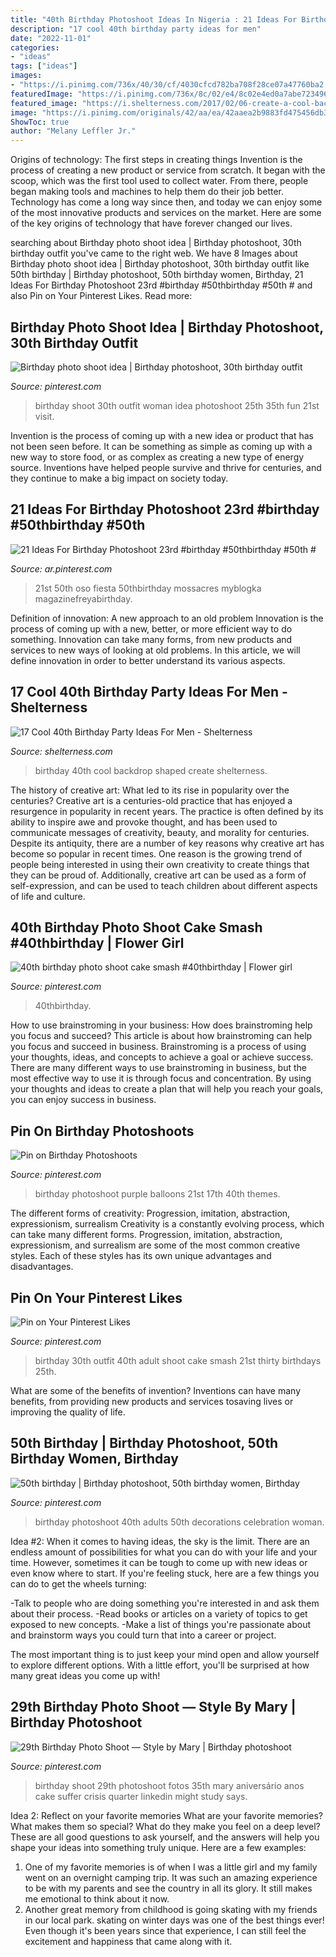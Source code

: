 ```yaml
---
title: "40th Birthday Photoshoot Ideas In Nigeria : 21 Ideas For Birthday Photoshoot 23rd #birthday #50thbirthday #50th #"
description: "17 cool 40th birthday party ideas for men"
date: "2022-11-01"
categories:
- "ideas"
tags: ["ideas"]
images:
- "https://i.pinimg.com/736x/40/30/cf/4030cfcd782ba708f28ce07a47760ba2.jpg"
featuredImage: "https://i.pinimg.com/736x/8c/02/e4/8c02e4ed0a7abe72349615a3d1ed09bf.jpg"
featured_image: "https://i.shelterness.com/2017/02/06-create-a-cool-backdrop-of-black-and-white-photos-shaped-as-40.jpg"
image: "https://i.pinimg.com/originals/42/aa/ea/42aaea2b9883fd475456db31fcf2fbee.jpg"
ShowToc: true
author: "Melany Leffler Jr."
---
```



Origins of technology: The first steps in creating things
Invention is the process of creating a new product or service from scratch. It began with the scoop, which was the first tool used to collect water. From there, people began making tools and machines to help them do their job better. Technology has come a long way since then, and today we can enjoy some of the most innovative products and services on the market. Here are some of the key origins of technology that have forever changed our lives.

	

		
searching about Birthday photo shoot idea | Birthday photoshoot, 30th birthday outfit you've came to the right web. We have 8 Images about Birthday photo shoot idea | Birthday photoshoot, 30th birthday outfit like 50th birthday | Birthday photoshoot, 50th birthday women, Birthday, 21 Ideas For Birthday Photoshoot 23rd #birthday #50thbirthday #50th # and also Pin on Your Pinterest Likes. Read more:
		
    
## Birthday Photo Shoot Idea | Birthday Photoshoot, 30th Birthday Outfit

<img loading=lazy src="https://i.pinimg.com/originals/42/aa/ea/42aaea2b9883fd475456db31fcf2fbee.jpg" onerror="this.onerror=null;this.src='https://tse3.mm.bing.net/th?id=OIP.M40lDt6Wiw1tKKpQqQHgVQHaI1&amp;pid=15.1';" alt="Birthday photo shoot idea | Birthday photoshoot, 30th birthday outfit">

_Source: pinterest.com_

>birthday shoot 30th outfit woman idea photoshoot 25th 35th fun 21st visit. 

	

Invention is the process of coming up with a new idea or product that has not been seen before. It can be something as simple as coming up with a new way to store food, or as complex as creating a new type of energy source. Inventions have helped people survive and thrive for centuries, and they continue to make a big impact on society today.

    
## 21 Ideas For Birthday Photoshoot 23rd #birthday #50thbirthday #50th #

<img loading=lazy src="https://i.pinimg.com/736x/8c/02/e4/8c02e4ed0a7abe72349615a3d1ed09bf.jpg" onerror="this.onerror=null;this.src='https://tse1.mm.bing.net/th?id=OIP.po7F28q319BWLBcG2Lv-GQHaNv&amp;pid=15.1';" alt="21 Ideas For Birthday Photoshoot 23rd #birthday #50thbirthday #50th #">

_Source: ar.pinterest.com_

>21st 50th oso fiesta 50thbirthday mossacres myblogka magazinefreyabirthday. 

	

Definition of innovation: A new approach to an old problem
Innovation is the process of coming up with a new, better, or more efficient way to do something. Innovation can take many forms, from new products and services to new ways of looking at old problems. In this article, we will define innovation in order to better understand its various aspects.

    
## 17 Cool 40th Birthday Party Ideas For Men - Shelterness

<img loading=lazy src="https://i.shelterness.com/2017/02/06-create-a-cool-backdrop-of-black-and-white-photos-shaped-as-40.jpg" onerror="this.onerror=null;this.src='https://tse2.mm.bing.net/th?id=OIP.VuhMUOcrYucf0XQRIK9aWgHaHa&amp;pid=15.1';" alt="17 Cool 40th Birthday Party Ideas For Men - Shelterness">

_Source: shelterness.com_

>birthday 40th cool backdrop shaped create shelterness. 

	

The history of creative art: What led to its rise in popularity over the centuries?
Creative art is a centuries-old practice that has enjoyed a resurgence in popularity in recent years. The practice is often defined by its ability to inspire awe and provoke thought, and has been used to communicate messages of creativity, beauty, and morality for centuries. Despite its antiquity, there are a number of key reasons why creative art has become so popular in recent times. One reason is the growing trend of people being interested in using their own creativity to create things that they can be proud of. Additionally, creative art can be used as a form of self-expression, and can be used to teach children about different aspects of life and culture.

    
## 40th Birthday Photo Shoot Cake Smash #40thbirthday | Flower Girl

<img loading=lazy src="https://i.pinimg.com/736x/40/30/cf/4030cfcd782ba708f28ce07a47760ba2.jpg" onerror="this.onerror=null;this.src='https://tse2.mm.bing.net/th?id=OIP.7rvmAbILGUwjNDb-oT-_6QHaLH&amp;pid=15.1';" alt="40th birthday photo shoot cake smash #40thbirthday | Flower girl">

_Source: pinterest.com_

>40thbirthday. 

	

How to use brainstroming in your business: How does brainstroming help you focus and succeed?
This article is about how brainstroming can help you focus and succeed in business. Brainstroming is a process of using your thoughts, ideas, and concepts to achieve a goal or achieve success. There are many different ways to use brainstroming in business, but the most effective way to use it is through focus and concentration. By using your thoughts and ideas to create a plan that will help you reach your goals, you can enjoy success in business.

    
## Pin On Birthday Photoshoots

<img loading=lazy src="https://i.pinimg.com/originals/dc/be/42/dcbe4207f612c96b1e70a8d9b9895dfa.jpg" onerror="this.onerror=null;this.src='https://tse4.mm.bing.net/th?id=OIP.RFjds9tSKK8XrNv-XPLKvwHaLG&amp;pid=15.1';" alt="Pin on Birthday Photoshoots">

_Source: pinterest.com_

>birthday photoshoot purple balloons 21st 17th 40th themes. 

	

The different forms of creativity: Progression, imitation, abstraction, expressionism, surrealism
Creativity is a constantly evolving process, which can take many different forms. Progression, imitation, abstraction, expressionism, and surrealism are some of the most common creative styles. Each of these styles has its own unique advantages and disadvantages.

    
## Pin On Your Pinterest Likes

<img loading=lazy src="https://i.pinimg.com/originals/4c/2e/62/4c2e62bf4896a076698f48ea8b901f02.jpg" onerror="this.onerror=null;this.src='https://tse1.mm.bing.net/th?id=OIP.wfwAnNjauTrBuv_FHp9DCQHaLH&amp;pid=15.1';" alt="Pin on Your Pinterest Likes">

_Source: pinterest.com_

>birthday 30th outfit 40th adult shoot cake smash 21st thirty birthdays 25th. 

	

What are some of the benefits of invention?
Inventions can have many benefits, from providing new products and services tosaving lives or improving the quality of life.

    
## 50th Birthday | Birthday Photoshoot, 50th Birthday Women, Birthday

<img loading=lazy src="https://i.pinimg.com/736x/9a/e0/76/9ae076bc44d0b13f243b8aeb689e8c31.jpg" onerror="this.onerror=null;this.src='https://tse1.mm.bing.net/th?id=OIP.WmgTzxUxstcAJlVpxBBUYwHaFj&amp;pid=15.1';" alt="50th birthday | Birthday photoshoot, 50th birthday women, Birthday">

_Source: pinterest.com_

>birthday photoshoot 40th adults 50th decorations celebration woman. 

	

Idea #2:
When it comes to having ideas, the sky is the limit. There are an endless amount of possibilities for what you can do with your life and your time. However, sometimes it can be tough to come up with new ideas or even know where to start.
If you're feeling stuck, here are a few things you can do to get the wheels turning:

-Talk to people who are doing something you're interested in and ask them about their process.
-Read books or articles on a variety of topics to get exposed to new concepts.
-Make a list of things you're passionate about and brainstorm ways you could turn that into a career or project.

The most important thing is to just keep your mind open and allow yourself to explore different options. With a little effort, you'll be surprised at how many great ideas you come up with!

    
## 29th Birthday Photo Shoot — Style By Mary | Birthday Photoshoot

<img loading=lazy src="https://i.pinimg.com/736x/fa/6f/90/fa6f901027f5bf6eeaa35543e4231809--th-birthday-ideas-for-her-th-birthday.jpg" onerror="this.onerror=null;this.src='https://tse4.mm.bing.net/th?id=OIP.z3EgD5ZkQC81G8ccuKSWUQHaI4&amp;pid=15.1';" alt="29th Birthday Photo Shoot — Style by Mary | Birthday photoshoot">

_Source: pinterest.com_

>birthday shoot 29th photoshoot fotos 35th mary aniversário anos cake suffer crisis quarter linkedin might study says. 

	

Idea 2: Reflect on your favorite memories
What are your favorite memories? What makes them so special? What do they make you feel on a deep level? These are all good questions to ask yourself, and the answers will help you shape your ideas into something truly unique. Here are a few examples: 
1. One of my favorite memories is of when I was a little girl and my family went on an overnight camping trip. It was such an amazing experience to be with my parents and see the country in all its glory. It still makes me emotional to think about it now. 
2. Another great memory from childhood is going skating with my friends in our local park. skating on winter days was one of the best things ever! Even though it's been years since that experience, I can still feel the excitement and happiness that came along with it. 

